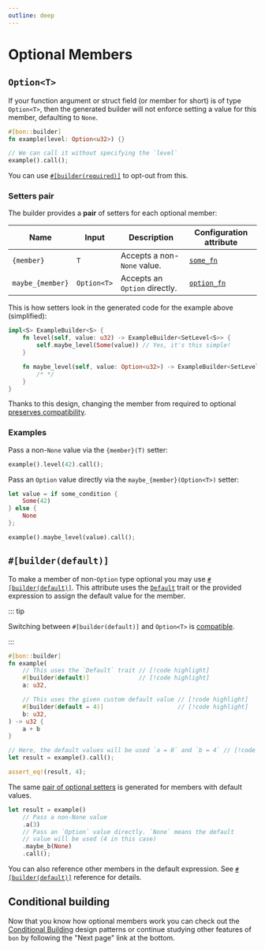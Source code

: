 ```yaml
---
outline: deep
---
```


# Optional Members

## `Option<T>`

If your function argument or struct field (or member for short) is of type `Option<T>`, then the generated builder will not enforce setting a value for this member, defaulting to `None`.

```rust
#[bon::builder]
fn example(level: Option<u32>) {}

// We can call it without specifying the `level`
example().call();
```

You can use [`#[builder(required)]`](../../reference/builder/member/required) to opt-out from this.

### Setters pair

The builder provides a **pair** of setters for each optional member:

| Name             | Input       | Description                   | Configuration attribute |
| ---------------- | ----------- | ----------------------------- | ----------------------- |
| `{member}`       | `T`         | Accepts a non-`None` value.   | [`some_fn`][setters]    |
| `maybe_{member}` | `Option<T>` | Accepts an `Option` directly. | [`option_fn`][setters]  |

[setters]: ../../reference/builder/member/setters

This is how setters look in the generated code for the example above (simplified):

```rust ignore
impl<S> ExampleBuilder<S> {
    fn level(self, value: u32) -> ExampleBuilder<SetLevel<S>> {
        self.maybe_level(Some(value)) // Yes, it's this simple!
    }

    fn maybe_level(self, value: Option<u32>) -> ExampleBuilder<SetLevel<S>> {
        /* */
    }
}
```

Thanks to this design, changing the member from required to optional [preserves compatibility](./compatibility#making-a-required-member-optional).

### Examples

Pass a non-`None` value via the `{member}(T)` setter:

```rust ignore
example().level(42).call();
```

Pass an `Option` value directly via the `maybe_{member}(Option<T>)` setter:

```rust ignore
let value = if some_condition {
    Some(42)
} else {
    None
};

example().maybe_level(value).call();
```

## `#[builder(default)]`

To make a member of non-`Option` type optional you may use [`#[builder(default)]`](../../reference/builder/member/default). This attribute uses the [`Default`](https://doc.rust-lang.org/stable/std/default/trait.Default.html) trait or the provided expression to assign the default value for the member.

::: tip

Switching between `#[builder(default)]` and `Option<T>` is [compatible](./compatibility#switching-between-option-t-and-builder-default).

:::

```rust
#[bon::builder]
fn example(
    // This uses the `Default` trait // [!code highlight]
    #[builder(default)]              // [!code highlight]
    a: u32,

    // This uses the given custom default value // [!code highlight]
    #[builder(default = 4)]                     // [!code highlight]
    b: u32,
) -> u32 {
    a + b
}

// Here, the default values will be used `a = 0` and `b = 4` // [!code highlight]
let result = example().call();

assert_eq!(result, 4);
```

The same [pair of optional setters](#setters-pair) is generated for members with default values.

```rust ignore
let result = example()
    // Pass a non-None value
    .a(3)
    // Pass an `Option` value directly. `None` means the default
    // value will be used (4 in this case)
    .maybe_b(None)
    .call();
```

You can also reference other members in the default expression. See [`#[builder(default)]`](../../reference/builder/member/default#evaluation-context) reference for details.

## Conditional building

Now that you know how optional members work you can check out the [Conditional Building](../patterns/conditional-building) design patterns or continue studying other features of `bon` by following the "Next page" link at the bottom.
